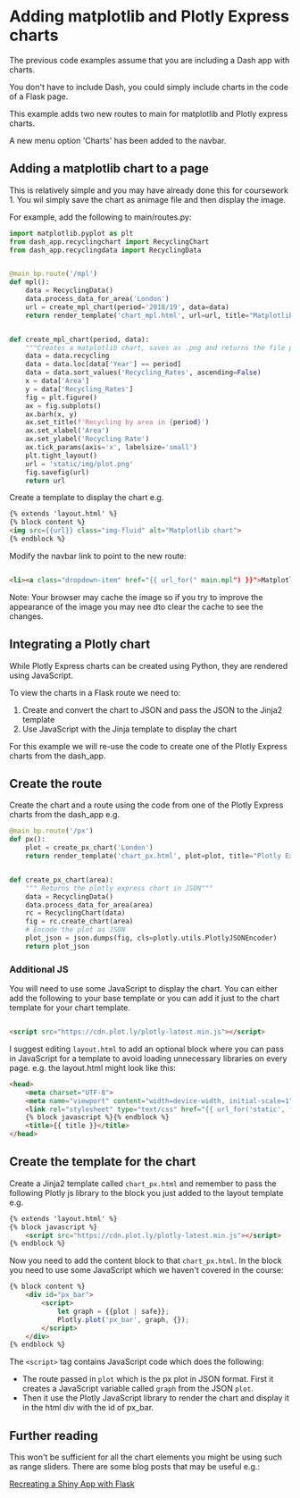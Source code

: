 # Adding matplotlib and Plotly Express charts

The previous code examples assume that you are including a Dash app with charts.

You don't have to include Dash, you could simply include charts in the code of a Flask page.

This example adds two new routes to main for matplotlib and Plotly express charts.

A new menu option 'Charts' has been added to the navbar.

## Adding a matplotlib chart to a page

This is relatively simple and you may have already done this for coursework 1. You wil simply save the chart as animage
file and then display the image.

For example, add the following to main/routes.py:

```python
import matplotlib.pyplot as plt
from dash_app.recyclingchart import RecyclingChart
from dash_app.recyclingdata import RecyclingData


@main_bp.route('/mpl')
def mpl():
    data = RecyclingData()
    data.process_data_for_area('London')
    url = create_mpl_chart(period='2018/19', data=data)
    return render_template('chart_mpl.html', url=url, title="Matplotlib chart")


def create_mpl_chart(period, data):
    """Creates a matplotlib chart, saves as .png and returns the file path to the png"""
    data = data.recycling
    data = data.loc[data['Year'] == period]
    data = data.sort_values('Recycling_Rates', ascending=False)
    x = data['Area']
    y = data['Recycling_Rates']
    fig = plt.figure()
    ax = fig.subplots()
    ax.barh(x, y)
    ax.set_title(f'Recycling by area in {period}')
    ax.set_xlabel('Area')
    ax.set_ylabel('Recycling Rate')
    ax.tick_params(axis='x', labelsize='small')
    plt.tight_layout()
    url = 'static/img/plot.png'
    fig.savefig(url)
    return url
```

Create a template to display the chart e.g.

```html
{% extends 'layout.html' %}
{% block content %}
<img src={{url}} class="img-fluid" alt="Matplotlib chart">
{% endblock %}
```

Modify the navbar link to point to the new route:

```html

<li><a class="dropdown-item" href="{{ url_for(" main.mpl") }}">Matplotlib chart</a></li>
```

Note: Your browser may cache the image so if you try to improve the appearance of the image you may nee dto clear the
cache to see the changes.

## Integrating a Plotly chart

While Plotly Express charts can be created using Python, they are rendered using JavaScript.

To view the charts in a Flask route we need to:

1. Create and convert the chart to JSON and pass the JSON to the Jinja2 template
2. Use JavaScript with the Jinja template to display the chart

For this example we will re-use the code to create one of the Plotly Express charts from the dash_app.

## Create the route

Create the chart and a route using the code from one of the Plotly Express charts from the dash_app e.g.

```python
@main_bp.route('/px')
def px():
    plot = create_px_chart('London')
    return render_template('chart_px.html', plot=plot, title="Plotly Express chart")


def create_px_chart(area):
    """ Returns the plotly express chart in JSON"""
    data = RecyclingData()
    data.process_data_for_area(area)
    rc = RecyclingChart(data)
    fig = rc.create_chart(area)
    # Encode the plot as JSON
    plot_json = json.dumps(fig, cls=plotly.utils.PlotlyJSONEncoder)
    return plot_json
```


### Additional JS

You will need to use some JavaScript to display the chart. You can either add the following to your base template or you can add it
just to the chart template for your chart template.

```html

<script src="https://cdn.plot.ly/plotly-latest.min.js"></script>
```

I suggest editing `layout.html` to add an optional block where you can pass in JavaScript for a template to avoid
loading unnecessary libraries on every page. e.g. the layout.html <head> might look like this:

```html
<head>
    <meta charset="UTF-8">
    <meta name="viewport" content="width=device-width, initial-scale=1">
    <link rel="stylesheet" type="text/css" href="{{ url_for('static', filename='css/bootstrap.css') }}">
    {% block javascript %}{% endblock %}
    <title>{{ title }}</title>
</head>
```

## Create the template for the chart

Create a Jinja2 template called `chart_px.html` and remember to pass the following Plotly js library to the block you just added to the layout
template e.g.

```html
{% extends 'layout.html' %}
{% block javascript %}
    <script src="https://cdn.plot.ly/plotly-latest.min.js"></script>
{% endblock %}
```
Now you need to add the content block to that `chart_px.html`. In the block you need to use some JavaScript which we haven't covered in the course:
```html
{% block content %}
    <div id="px_bar">
        <script>
            let graph = {{plot | safe}};
            Plotly.plot('px_bar', graph, {});
        </script>
    </div>
{% endblock %}
```
The `<script>` tag contains JavaScript code which does the following:
- The route passed in `plot` which is the px plot in JSON format. First it creates a JavaScript variable called `graph` from the JSON `plot`.
- Then it use the Plotly JavaScript library to render the chart and display it in the html div with the id of px_bar.

## Further reading
This won't be sufficient for all the chart elements you might be using such as range sliders. There are some blog posts
that may be useful e.g.:

[Recreating a Shiny App with Flask](https://www.jumpingrivers.com/blog/r-shiny-python-flask/)
